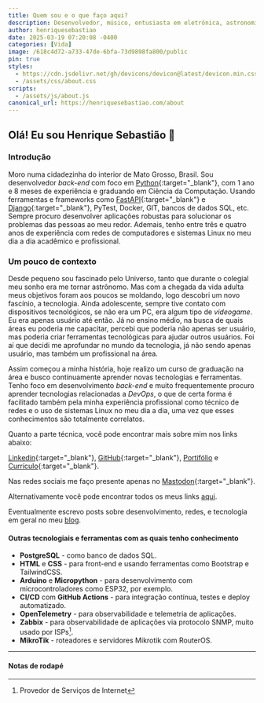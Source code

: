 ```yaml
---
title: Quem sou e o que faço aqui?
description: Desenvolvedor, músico, entusiasta em eletrônica, astronomia, rádio e mais um bocado de coisas...
author: henriquesebastiao
date: 2025-03-19 07:20:08 -0400
categories: [Vida]
image: /618c4d72-a733-47de-6bfa-73d9898fa800/public
pin: true
styles:
  - https://cdn.jsdelivr.net/gh/devicons/devicon@latest/devicon.min.css
  - /assets/css/about.css
scripts:
  - /assets/js/about.js
canonical_url: https://henriquesebastiao.com/about
---
```


## Olá! Eu sou Henrique Sebastião 👋

### Introdução

Moro numa cidadezinha do interior de Mato Grosso, Brasil.
Sou desenvolvedor *back-end* com foco em [Python](https://www.python.org/){:target="_blank"}, com 1 ano e 8 meses de experiência e graduando em Ciência da Computação.
Usando ferramentas e frameworks como [FastAPI](https://fastapi.tiangolo.com/){:target="_blank"} e [Django](https://www.djangoproject.com/){:target="_blank"},
PyTest, Docker, GIT, bancos de dados SQL, etc. Sempre procuro desenvolver aplicações robustas para solucionar os problemas das pessoas ao meu redor.
Ademais, tenho entre três e quatro anos de experiência com redes de computadores e sistemas Linux no meu dia a dia acadêmico e profissional.

### Um pouco de contexto

Desde pequeno sou fascinado pelo Universo, tanto que durante o colegial meu sonho era me tornar astrônomo.
Mas com a chegada da vida adulta meus objetivos foram aos poucos se moldando, logo descobri um novo fascínio, a tecnologia.
Ainda adolescente, sempre tive contato com dispositivos tecnológicos, se não era um PC, era algum tipo de *videogame*.
Eu era apenas usuário até então. Já no ensino médio, na busca de quais áreas eu poderia me capacitar,
percebi que poderia não apenas ser usuário, mas poderia criar ferramentas tecnológicas para ajudar outros usuários.
Foi aí que decidi me aprofundar no mundo da tecnologia, já não sendo apenas usuário, mas também um profissional na área.

Assim começou a minha história, hoje realizo um curso de graduação na área e busco continuamente aprender novas tecnologias e ferramentas.
Tenho foco em desenvolvimento *back-end* e muito frequentemente procuro aprender tecnologias relacionadas a *DevOps*, o que de certa forma é facilitado também 
pela minha experiência profissional como técnico de redes e o uso de sistemas Linux no meu dia a dia, uma vez que esses conhecimentos são totalmente correlatos.

Quanto a parte técnica, você pode encontrar mais sobre mim nos links abaixo:

[Linkedin](https://www.linkedin.com/in/henriquesebastiao/){:target="_blank"}, [GitHub](https://github.com/henriquesebastiao){:target="_blank"}, [Portifólio](/portifolio/) e [Currículo](/curriculo/){:target="_blank"}.


Nas redes sociais me faço presente apenas no [Mastodon](https://bolha.us/@henriquesebastiao){:target="_blank"}.

Alternativamente você pode encontrar todos os meus links [aqui](/links/).

Eventualmente escrevo posts sobre desenvolvimento, redes, e tecnologia em geral no meu [blog](/).

#### Outras tecnologiais e ferramentas com as quais tenho conhecimento

- **PostgreSQL** - como banco de dados SQL.
- **HTML** e **CSS** - para front-end e usando ferramentas como Bootstrap e TailwindCSS.
- **Arduino** e **Micropython** - para desenvolvimento com microcontroladores como ESP32, por exemplo.
- **CI/CD** com **GitHub Actions** - para integração contínua, testes e deploy automatizado.
- **OpenTelemetry** - para observabilidade e telemetria de aplicações.
- **Zabbix** - para observabilidade de aplicações via protocolo SNMP, muito usado por ISPs[^isp].
- **MikroTik** - roteadores e servidores Mikrotik com RouterOS.

<hr class="about">

<div id="tools"></div>

#### Notas de rodapé

[^isp]: Provedor de Serviços de Internet